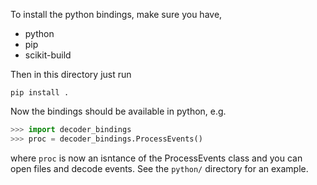 To install the python bindings, make sure you have, 
* python
* pip
* scikit-build

Then in this directory just run
```
pip install .
```
Now the bindings should be available in python, e.g.
```python
>>> import decoder_bindings
>>> proc = decoder_bindings.ProcessEvents()
```
where `proc` is now an isntance of the ProcessEvents class
and you can open files and decode events. See the 
`python/` directory for an example.